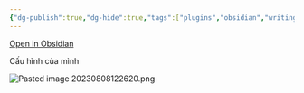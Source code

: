 ```yaml
---
{"dg-publish":true,"dg-hide":true,"tags":["plugins","obsidian","writing"],"permalink":"/1-project/obsidian/stille-focus-on-your-writing/","hide":true,"dgPassFrontmatter":true}
---
```



[Open in Obsidian](https://obsidian.md/plugins?id=obsidian-stille)

Cấu hình của mình

![Pasted image 20230808122620.png](/img/user/4.%20RESOURCE/attachments/Pasted%20image%2020230808122620.png)